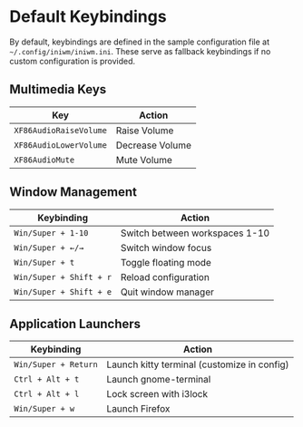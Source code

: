 # Default Keybindings

By default, keybindings are defined in the sample configuration file at `~/.config/iniwm/iniwm.ini`. These serve as fallback keybindings if no custom configuration is provided.

## Multimedia Keys

| Key | Action |
|-----|--------|
| `XF86AudioRaiseVolume` | Raise Volume |
| `XF86AudioLowerVolume` | Decrease Volume |
| `XF86AudioMute` | Mute Volume |

## Window Management

| Keybinding | Action |
|------------|--------|
| `Win/Super + 1-10` | Switch between workspaces 1-10 |
| `Win/Super + ←/→` | Switch window focus |
| `Win/Super + t` | Toggle floating mode |
| `Win/Super + Shift + r` | Reload configuration |
| `Win/Super + Shift + e` | Quit window manager |

## Application Launchers

| Keybinding | Action |
|------------|--------|
| `Win/Super + Return` | Launch kitty terminal (customize in config) |
| `Ctrl + Alt + t` | Launch gnome-terminal |
| `Ctrl + Alt + l` | Lock screen with i3lock |
| `Win/Super + w` | Launch Firefox |
